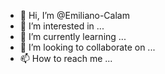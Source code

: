 - 👋 Hi, I’m @Emiliano-Calam
- 👀 I’m interested in ...
- 🌱 I’m currently learning ...
- 💞️ I’m looking to collaborate on ...
- 📫 How to reach me ...

<!---
Emiliano-Calam/Emiliano-Calam is a ✨ special ✨ repository because its `README.md` (this file) appears on your GitHub profile.
You can click the Preview link to take a look at your changes.
--->
